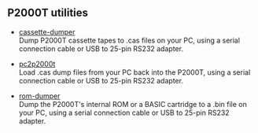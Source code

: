 ## P2000T utilities

* [cassette-dumper](/utilities/cassette-dumper/) \
  Dump P2000T cassette tapes to .cas files on your PC, using a serial connection cable or USB to 25-pin RS232 adapter.

* [pc2p2000t](/utilities/pc2p2000t/) \
  Load .cas dump files from your PC back into the P2000T, using a serial connection cable or USB to 25-pin RS232 adapter.

* [rom-dumper](/utilities/rom-dumper/) \
  Dump the P2000T's internal ROM or a BASIC cartridge to a .bin file on your PC, using a serial connection cable or USB to 25-pin RS232 adapter.